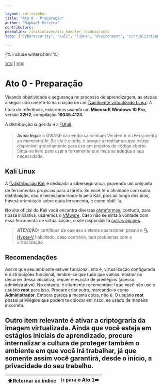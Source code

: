 ```yaml
---

layout: col-sidebar
title: "Ato 0 - Preparação"
author: "Raphael Moreira"
contributors: 
permalink: /initiatives/isc_handler_roadmap/acts
tags: ["cybersecurity", "kali", "linux", "environment", "virtualization"]

---
```


{% include writers.html %}

[🇺🇸](act_0.md) | 🇧🇷
# Ato 0 - Preparação
Visando objetividade e segurança no processo de aprendizagem, as etapas à seguir irão orientá-lo na criação de um 
[🔍ambiente virtualizado Linux](https://www.redhat.com/pt-br/topics/virtualization/what-is-virtualization). A título de referência, estaremos usando um **Microsoft Windows 10 Pro**, versão **22H2**, 
compilação **19045.4123**. 

A distribuição sugerida é a [🔍Kali](https://www.kali.org/).

>**Aviso legal:** o OWASP não endossa nenhum Vendedor ou Ferramenta ao mencioná-lo. Se ele é citado, é porque acreditamos 
> que esteja disponível gratuitamente para uso em projetos de código aberto. Sinta-se livre para usar a ferramenta que 
> mais se adequa à sua necessidade.

## Kali Linux
A [🔍distribuição Kali](https://www.kali.org/features/) é dedicada a cibersegurança, provendo um conjunto de ferramentas propícias para a tarefa. 
Se você tem afinidade com outra distribuição, não é necessário trocá-lo pelo Kali, pois ao longo dos atos, haverá orientação 
sobre cada ferramenta, e como obtê-la.

No site oficial do Kali você encontra diversas [plataformas](https://www.kali.org/get-kali/#kali-platforms), contudo, para nossa iniciativa, usaremos o [VMware](https://cdimage.kali.org/kali-2024.1/kali-linux-2024.1-vmware-amd64.7z).
Caso não se sinta à vontade com essa ferramenta de virtualização, o site disponibiliza [outras opções](https://www.kali.org/get-kali/#kali-virtual-machines).

>**ATENÇÃO:** certifique de que seu sistema operacional possui o 
> [🔍Hyper-V](https://learn.microsoft.com/pt-br/virtualization/hyper-v-on-windows/about/) habilitado, caso contrário,
> terá problemas com a virtualização.

## Recomendações
Assim que seu ambiente estiver funcional, isto é, virtualização configurada e distribuições funcional, lembre-se que tudo 
que vamos mostrar no decorrer dessa iniciativa, requer elevação de privilégios (acesso administrativo). No entanto, é altamente 
recomendável que você não use o usuário **root** para isso. Procure criar outro, marcando-o como **Administrador**. Embora 
pareça a mesma coisa, não é. O usuário **root** possui privilégios que podem te colocar em risco, se usado de maneira incorreta.

Outro item relevante é ativar a criptograria da imagem virtualizada. Ainda que você esteja em estágios iniciais de
aprendizado, procure internalizar a cultura de proteger também o ambiente em que você irá trabalhar, já que somente assim
você garantirá, desde o início, a privacidade do seu trabalho.
---

| [⬆️Retornar ao índice](../index.pt-BR.md) | [Ir para o Ato 1](act_1.pt-BR.md)➡️ |
|-------------------------------------------|-------------------------------------|

